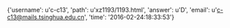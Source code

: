 {'username': u'c-c13', 'path': u'xz1193/1193.html', 'answer': u'D', 'email': u'c-c13@mails.tsinghua.edu.cn', 'time': '2016-02-24:18:33:53'}